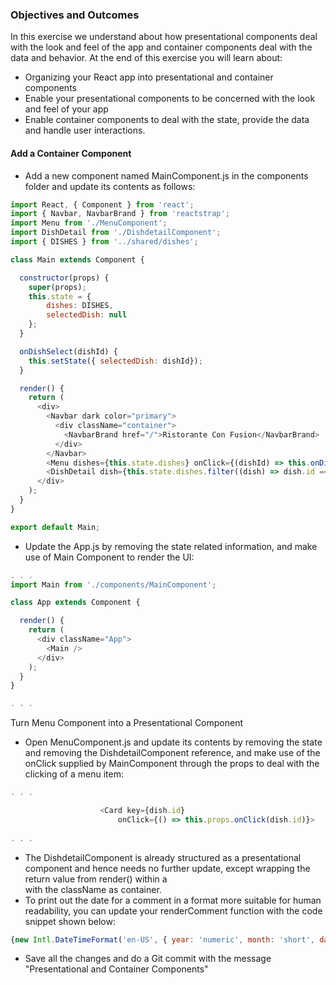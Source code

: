 ### Objectives and Outcomes
In this exercise we understand about how presentational components deal with the look and feel of the app and container components deal with the data and behavior. At the end of this exercise you will learn about:

* Organizing your React app into presentational and container components
* Enable your presentational components to be concerned with the look and feel of your app
* Enable container components to deal with the state, provide the data and handle user interactions.
#### Add a Container Component
* Add a new component named MainComponent.js in the components folder and update its contents as follows:
```js
import React, { Component } from 'react';
import { Navbar, NavbarBrand } from 'reactstrap';
import Menu from './MenuComponent';
import DishDetail from './DishdetailComponent';
import { DISHES } from '../shared/dishes';

class Main extends Component {

  constructor(props) {
    super(props);
    this.state = {
        dishes: DISHES,
        selectedDish: null
    };
  }

  onDishSelect(dishId) {
    this.setState({ selectedDish: dishId});
  }

  render() {
    return (
      <div>
        <Navbar dark color="primary">
          <div className="container">
            <NavbarBrand href="/">Ristorante Con Fusion</NavbarBrand>
          </div>
        </Navbar>
        <Menu dishes={this.state.dishes} onClick={(dishId) => this.onDishSelect(dishId)} />
        <DishDetail dish={this.state.dishes.filter((dish) => dish.id === this.state.selectedDish)[0]} />
      </div>
    );
  }
}

export default Main;
```

* Update the App.js by removing the state related information, and make use of Main Component to render the UI:

```js
. . .
import Main from './components/MainComponent';

class App extends Component {

  render() {
    return (
      <div className="App">
        <Main />
      </div>
    );
  }
}

. . .
```

Turn Menu Component into a Presentational Component
* Open MenuComponent.js and update its contents by removing the state and removing the DishdetailComponent reference, and make use of the onClick supplied by MainComponent through the props to deal with the clicking of a menu item:

```js
. . .

                    <Card key={dish.id}
                        onClick={() => this.props.onClick(dish.id)}>
                        
. . .
```
* The DishdetailComponent is already structured as a presentational component and hence needs no further update, except wrapping the return value from render() within a <div> with the className as container.
* To print out the date for a comment in a format more suitable for human readability, you can update your renderComment function with the code snippet shown below:

```js
{new Intl.DateTimeFormat('en-US', { year: 'numeric', month: 'short', day: '2-digit'}).format(new Date(Date.parse(comment.date)))}
```
* Save all the changes and do a Git commit with the message "Presentational and Container Components"